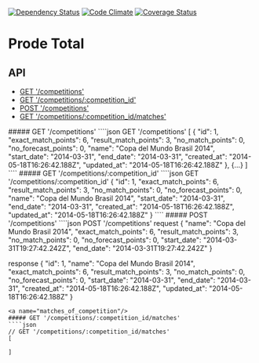 [![Dependency Status](https://gemnasium.com/ziggurat/prodetotal2.svg)](https://gemnasium.com/ziggurat/prodetotal2)
[![Code Climate](https://codeclimate.com/github/ziggurat/prodetotal2.png)](https://codeclimate.com/github/ziggurat/prodetotal2)
[![Coverage Status](https://coveralls.io/repos/ziggurat/prodetotal2/badge.png?branch=master)](https://coveralls.io/r/ziggurat/prodetotal2?branch=master)

Prode Total
===========

## API

* [GET '/competitions'](#getcompetitions)
* [GET '/competitions/:competition_id'](#getcompetitions/competition_id)
* [POST '/competitions'](#postcompetitions)
* [GET '/competitions/:competition_id/matches'](#matches_of_competition)

<a name="getcompetitions"/>
##### GET '/competitions'
````json
GET '/competitions'
[
  {
    "id": 1,
    "exact_match_points": 6,
    "result_match_points": 3,
    "no_match_points": 0,
    "no_forecast_points": 0,
    "name": "Copa del Mundo Brasil 2014",
    "start_date": "2014-03-31",
    "end_date": "2014-03-31",
    "created_at": "2014-05-18T16:26:42.188Z",
    "updated_at": "2014-05-18T16:26:42.188Z"
  },
  {...}
]
````
<a name="getcompetitions/competition_id"/>
##### GET '/competitions/:competition_id'
````json
GET '/competitions/:competition_id'
{
    "id": 1,
    "exact_match_points": 6,
    "result_match_points": 3,
    "no_match_points": 0,
    "no_forecast_points": 0,
    "name": "Copa del Mundo Brasil 2014",
    "start_date": "2014-03-31",
    "end_date": "2014-03-31",
    "created_at": "2014-05-18T16:26:42.188Z",
    "updated_at": "2014-05-18T16:26:42.188Z"
  }
````
<a name="postcompetitions"/>
##### POST '/competitions'
````json
POST '/competitions'
request
{
  "name": "Copa del Mundo Brasil 2014",
  "exact_match_points": 6,
  "result_match_points": 3,
  "no_match_points": 0,
  "no_forecast_points": 0,
  "start_date": "2014-03-31T19:27:42.242Z",
  "end_date": "2014-03-31T19:27:42.242Z"
}

response
{
  "id": 1,
  "name": "Copa del Mundo Brasil 2014",
  "exact_match_points": 6,
  "result_match_points": 3,
  "no_match_points": 0,
  "no_forecast_points": 0,
  "start_date": "2014-03-31",
  "end_date": "2014-03-31",
  "created_at": "2014-05-18T16:26:42.188Z",
  "updated_at": "2014-05-18T16:26:42.188Z"
}
````
<a name="matches_of_competition"/>
##### GET '/competitions/:competition_id/matches'
````json
// GET '/competitions/:competition_id/matches'
[

]
````
